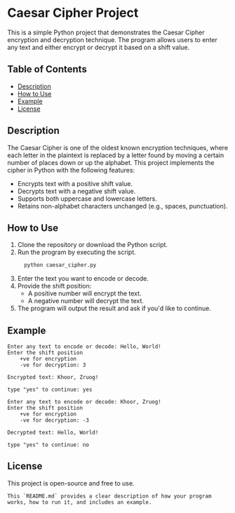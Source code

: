 # Caesar Cipher Project
This is a simple Python project that demonstrates the Caesar Cipher encryption and decryption technique. The program allows users to enter any text and either encrypt or decrypt it based on a shift value.

## Table of Contents
* [Description](#description)
* [How to Use](#how-to-use)
* [Example](#example)
* [License](#license)

## Description
The Caesar Cipher is one of the oldest known encryption techniques, where each letter in the plaintext is replaced by a letter found by moving a certain number of places down or up the alphabet. This project implements the cipher in Python with the following features:

- Encrypts text with a positive shift value.
- Decrypts text with a negative shift value.
- Supports both uppercase and lowercase letters.
- Retains non-alphabet characters unchanged (e.g., spaces, punctuation).

## How to Use
1. Clone the repository or download the Python script.
2. Run the program by executing the script.
   ```bash
     python caesar_cipher.py
4. Enter the text you want to encode or decode.
5. Provide the shift position:
    - A positive number will encrypt the text.
    - A negative number will decrypt the text.
6. The program will output the result and ask if you'd like to continue.

## Example
    Enter any text to encode or decode: Hello, World!
    Enter the shift position
        +ve for encryption
        -ve for decryption: 3
    
    Encrypted text: Khoor, Zruog!
    
    type "yes" to continue: yes
    
    Enter any text to encode or decode: Khoor, Zruog!
    Enter the shift position
        +ve for encryption
        -ve for decryption: -3
    
    Decrypted text: Hello, World!
    
    type "yes" to continue: no

## License
This project is open-source and free to use.
      
    This `README.md` provides a clear description of how your program works, how to run it, and includes an example.



